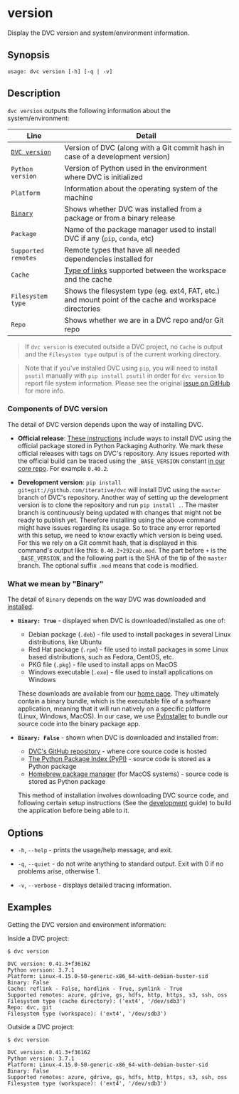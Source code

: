 # version

Display the DVC version and system/environment information.

## Synopsis

```usage
usage: dvc version [-h] [-q | -v]
```

## Description

`dvc version` outputs the following information about the system/environment:

| Line                                        | Detail                                                                                                                                                                |
| ------------------------------------------- | --------------------------------------------------------------------------------------------------------------------------------------------------------------------- |
| [`DVC version`](#components-of-dvc-version) | Version of DVC (along with a Git commit hash in case of a development version)                                                                                        |
| `Python version`                            | Version of Python used in the environment where DVC is initialized                                                                                                    |
| `Platform`                                  | Information about the operating system of the machine                                                                                                                 |
| [`Binary`](#what-we-mean-by-binary)         | Shows whether DVC was installed from a package or from a binary release                                                                                               |
| `Package`                                   | Name of the package manager used to install DVC if any (`pip`, `conda`, etc)                                                                                          |
| `Supported remotes`                         | Remote types that have all needed dependencies installed for                                                                                                          |
| `Cache`                                     | [Type of links](/doc/user-guide/large-dataset-optimization#file-link-types-for-the-dvc-cache) supported between the <abbr>workspace</abbr> and the <abbr>cache</abbr> |
| `Filesystem type`                           | Shows the filesystem type (eg. ext4, FAT, etc.) and mount point of the cache and <abbr>workspace</abbr> directories                                                   |
| `Repo`                                      | Shows whether we are in a DVC repo and/or Git repo                                                                                                                    |

> If `dvc version` is executed outside a DVC project, no `Cache` is output and
> the `Filesystem type` output is of the current working directory.

<!-- Separate MD quote: -->

> Note that if you've installed DVC using `pip`, you will need to install
> `psutil` manually with `pip install psutil` in order for `dvc version` to
> report file system information. Please see the original
> [issue on GitHub](https://github.com/iterative/dvc/issues/2284) for more info.

### Components of DVC version

The detail of DVC version depends upon the way of installing DVC.

- **Official release**: [These instructions](/doc/install) include ways to
  install DVC using the official package stored in Python Packaging Authority.
  We mark these official releases with tags on DVC's repository. Any issues
  reported with the official build can be traced using the `_BASE_VERSION`
  constant
  [in our core repo](https://github.com/iterative/dvc/blob/master/dvc/version.py).
  For example `0.40.2`.

- **Development version**: `pip install git+git://github.com/iterative/dvc` will
  install DVC using the `master` branch of DVC's repository. Another way of
  setting up the development version is to clone the repository and run
  `pip install .`. The master branch is continuously being updated with changes
  that might not be ready to publish yet. Therefore installing using the above
  command might have issues regarding its usage. So to trace any error reported
  with this setup, we need to know exactly which version is being used. For this
  we rely on a Git commit hash, that is displayed in this command's output like
  this: `0.40.2+292cab.mod`. The part before `+` is the `_BASE_VERSION`, and the
  following part is the SHA of the tip of the `master` branch. The optional
  suffix `.mod` means that code is modified.

### What we mean by "Binary"

The detail of `Binary` depends on the way DVC was downloaded and
[installed](/doc/install).

- **`Binary: True`** - displayed when DVC is downloaded/installed as one of:

  - Debian package (`.deb`) - file used to install packages in several Linux
    distributions, like Ubuntu
  - Red Hat package (`.rpm`) - file used to install packages in some Linux based
    distributions, such as Fedora, CentOS, etc.
  - PKG file (`.pkg`) - file used to install apps on MacOS
  - Windows executable (`.exe`) - file used to install applications on Windows

  These downloads are available from our [home page](/). They ultimately contain
  a binary bundle, which is the executable file of a software application,
  meaning that it will run natively on a specific platform (Linux, Windows,
  MacOS). In our case, we use
  [PyInstaller](https://pythonhosted.org/PyInstaller/) to bundle our source code
  into the binary package app.

- **`Binary: False`** - shown when DVC is downloaded and installed from:

  - [DVC's GitHub repository](https://github.com/iterative/dvc) - where core
    source code is hosted
  - [The Python Package Index (PyPI)](https://pypi.org/project/dvc/) - source
    code is stored as a Python package
  - [Homebrew package manager](https://formulae.brew.sh/formula/dvc) (for MacOS
    systems) - source code is stored as Python package

  This method of installation involves downloading DVC source code, and
  following certain setup instructions (See the
  [development](/doc/install/pre-release) guide) to build the application before
  being able to it.

## Options

- `-h`, `--help` - prints the usage/help message, and exit.

- `-q`, `--quiet` - do not write anything to standard output. Exit with 0 if no
  problems arise, otherwise 1.

- `-v`, `--verbose` - displays detailed tracing information.

## Examples

Getting the DVC version and environment information:

Inside a DVC project:

```dvc
$ dvc version

DVC version: 0.41.3+f36162
Python version: 3.7.1
Platform: Linux-4.15.0-50-generic-x86_64-with-debian-buster-sid
Binary: False
Cache: reflink - False, hardlink - True, symlink - True
Supported remotes: azure, gdrive, gs, hdfs, http, https, s3, ssh, oss
Filesystem type (cache directory): ('ext4', '/dev/sdb3')
Repo: dvc, git
Filesystem type (workspace): ('ext4', '/dev/sdb3')
```

Outside a DVC project:

```dvc
$ dvc version

DVC version: 0.41.3+f36162
Python version: 3.7.1
Platform: Linux-4.15.0-50-generic-x86_64-with-debian-buster-sid
Binary: False
Supported remotes: azure, gdrive, gs, hdfs, http, https, s3, ssh, oss
Filesystem type (workspace): ('ext4', '/dev/sdb3')
```
